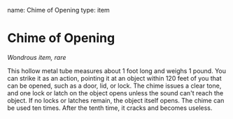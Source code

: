 name: Chime of Opening
type: item

# Chime of Opening
_Wondrous item, rare_

This hollow metal tube measures about 1 foot long and weighs 1 pound. You can strike it as an action, pointing it at an object within 120 feet of you that can be opened, such as a door, lid, or lock. The chime issues a clear tone, and one lock or latch on the object opens unless the sound can't reach the object. If no locks or latches remain, the object itself opens.
The chime can be used ten times. After the tenth time, it cracks and becomes useless.
